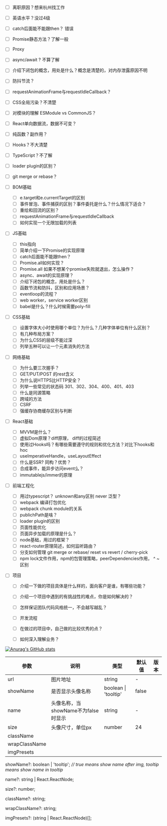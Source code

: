 - [ ] 离职原因？想来杭州找工作
- [ ] 英语水平？没过4级
- [ ] catch后面能不能跟then？ 错误
- [ ] Promise静态方法？了解一般
- [ ] Proxy
- [ ] async/await ?  不算了解
- [ ] 介绍下闭包的概念，用处是什么？概念是清楚的，对内存泄露原因不明
- [ ] 防抖节流？
- [ ] requestAnimationFrame与requestIdleCallback？
- [ ] CSS全局污染？不清楚
- [ ] 对模块的理解 ESModule vs CommonJS？
- [ ] React单向数据流，数据不可变？
- [ ] 纯函数？副作用？ 
- [ ] Hooks？不大清楚
- [ ] TypeScript？不了解
- [ ] loader plugin的区别？ 
- [ ] git merge or rebase？ 



- [ ] BOM基础
  - [ ] e.target和e.currentTarget的区别
  - [ ] 事件冒泡、事件捕获的区别？事件委托是什么？什么情况下适合？
  - [ ] 重绘和回流的区别？
  - [ ] requestAnimationFrame与requestIdleCallback
  - [ ] 如何实现一个无限加载的列表
- [ ] JS基础

  - [ ] this指向
  - [ ] 简单介绍一下Promise的实现原理
  - [ ] catch后面能不能跟then？
  - [ ] Promise.all如何实现？
  - [ ] Promise.all 如果不想某个promise失败就退出，怎么操作？
  - [ ] async、await的实现原理？
  - [ ] 介绍下闭包的概念，用处是什么？
  - [ ] 函数节流和防抖，区别和应用场景？
  - [ ] eventloop的流程？
  - [ ] web worker，service worker区别
  - [ ] babel是什么？什么时候需要poly-fill
- [ ] CSS基础

  - [ ] 设置字体大小时使用哪个单位？为什么？几种字体单位有什么区别？
  - [ ] 有几种布局方案？
  - [ ] 为什么CSS的层级不能过深
  - [ ] 列举五种可以让一个元素消失的方法
- [ ] 网络基础

  - [ ] 为什么要三次握手？
  - [ ] GET/PUT/POST 的rest含义
  - [ ] 为什么说HTTPS比HTTP安全？
  - [ ] 列举一些常见的状态码  301、302、304、400、401、403
  - [ ] 什么是同源策略
  - [ ] 跨域的方法
  - [ ] CSRF
  - [ ] 强缓存协商缓存区别与判断
- [ ] React基础

  - [ ] MVVM是什么？
  - [ ] 虚拟Dom原理？diff原理， diff的过程简述
  - [ ] 使用过Hooks吗？有哪些需要遵守的规则和优化方法？对比下hooks和hoc
  - [ ] useImperativeHandle，useLayoutEffect
  - [ ] 什么是SSR? 同构？优势？
  - [ ] 合成事件，能异步访问event么？
  - [ ] immutablejs/immer的原理
- [ ] 前端工程化

  - [ ] 用过typescript？ unknown和any区别 never 泛型？
  - [ ] webpack 编译打包优化
  - [ ] webpack chunk module的关系
  - [ ] publichPath是啥？
  - [ ] loader plugin的区别
  - [ ] 页面性能优化
  - [ ] 页面异步加载的原理是什么？
  - [ ] node基础，用过的框架？
  - [ ] react-router原理简述，如何监听路由？
  - [ ] 分支如何管理 git merge or rebase/ reset vs revert / cherry-pick
  - [ ] npm lock文件作用，npm的包管理策略，peerDependencies作用， ^ ~ 区别
- [ ] 项目

  - [ ] 介绍一下做的项目具体是什么样的，面向客户是谁，有哪些功能？
  - [ ] 介绍一个项目中遇到的有挑战性的难点，你是如何解决的？
  - [ ] 怎样保证团队代码风格统一，不会越写越乱？
  - [ ] 开发流程
  - [ ] 在做过的项目中，自己做的比较优秀的点？
  - [ ] 如何深入理解业务？





[![Anurag's GitHub stats](https://github-readme-stats.vercel.app/api?username=McDaddy)](https://github.com/anuraghazra/github-readme-stats)

| 参数          | 说明                                | 类型                 | 默认值 | 版本 |
| ------------- | ----------------------------------- | -------------------- | ------ | ---- |
| url           | 图片地址                            | string               | -      |      |
| showName      | 是否显示头像名称                    | boolean \| 'tooltip' | false  |      |
| name          | 头像名称，当showName不为false时显示 | string               | -      |      |
| size          | 头像尺寸，单位px                    | number               | 24     |      |
| className     |                                     |                      |        |      |
| wrapClassName |                                     |                      |        |      |
| imgPresets    |                                     |                      |        |      |

  showName?: boolean | 'tooltip'; *// true means show name after img, tooltip means show name in tooltip*

  name?: string | React.ReactNode;

  size?: number;

  className?: string;

  wrapClassName?: string;

  imgPresets?: (string | React.ReactNode)[];
